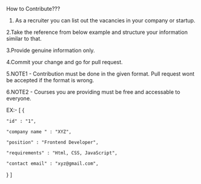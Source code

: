 How to Contribute???

1. As a recruiter you can list out the vacancies in your company or startup.

2.Take the reference from below example and structure your information similar to that.

3.Provide genuine information only.

4.Commit your change and go for pull request.

5.NOTE1 - Contribution must be done in the given format. Pull request wont be accepted if the format is wrong.

6.NOTE2 - Courses you are providing must be free and accessable to everyone.

EX:-
[
{


    "id" : "1",
    
    "company name " : "XYZ",
    
    "position" : "Frontend Developer",
    
    "requirements" : "Html, CSS, JavaScript",
    
    "contact email" : "xyz@gmail.com",
    
    
}
]

